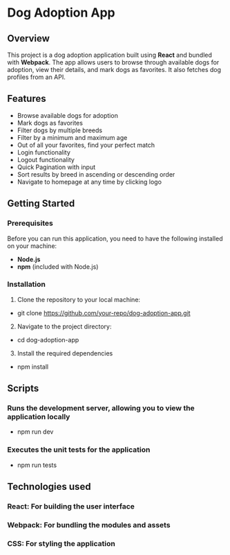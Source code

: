 # Dog Adoption App

## Overview
This project is a dog adoption application built using **React** and bundled with **Webpack**. The app allows users to browse through available dogs for adoption, view their details, and mark dogs as favorites. It also fetches dog profiles from an API.

## Features
- Browse available dogs for adoption
- Mark dogs as favorites
- Filter dogs by multiple breeds
- Filter by a minimum and maximum age
- Out of all your favorites, find your perfect match
- Login functionality
- Logout functionality
- Quick Pagination with input
- Sort results by breed in ascending or descending order
- Navigate to homepage at any time by clicking logo

## Getting Started

### Prerequisites
Before you can run this application, you need to have the following installed on your machine:
- **Node.js**
- **npm** (included with Node.js)

### Installation
1. Clone the repository to your local machine:
- git clone https://github.com/your-repo/dog-adoption-app.git

2. Navigate to the project directory:
- cd dog-adoption-app

3. Install the required dependencies 
- npm install


## Scripts

### Runs the development server, allowing you to view the application locally
- npm run dev

### Executes the unit tests for the application
- npm run tests

## Technologies used

### React: For building the user interface
### Webpack: For bundling the modules and assets
### CSS: For styling the application

